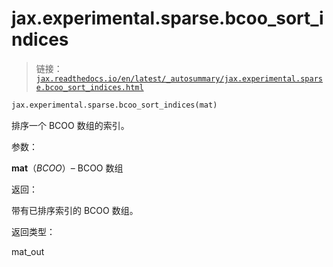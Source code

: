 # jax.experimental.sparse.bcoo_sort_indices

> 链接：[`jax.readthedocs.io/en/latest/_autosummary/jax.experimental.sparse.bcoo_sort_indices.html`](https://jax.readthedocs.io/en/latest/_autosummary/jax.experimental.sparse.bcoo_sort_indices.html)

```py
jax.experimental.sparse.bcoo_sort_indices(mat)
```

排序一个 BCOO 数组的索引。

参数：

**mat**（*BCOO*）– BCOO 数组

返回：

带有已排序索引的 BCOO 数组。

返回类型：

mat_out

